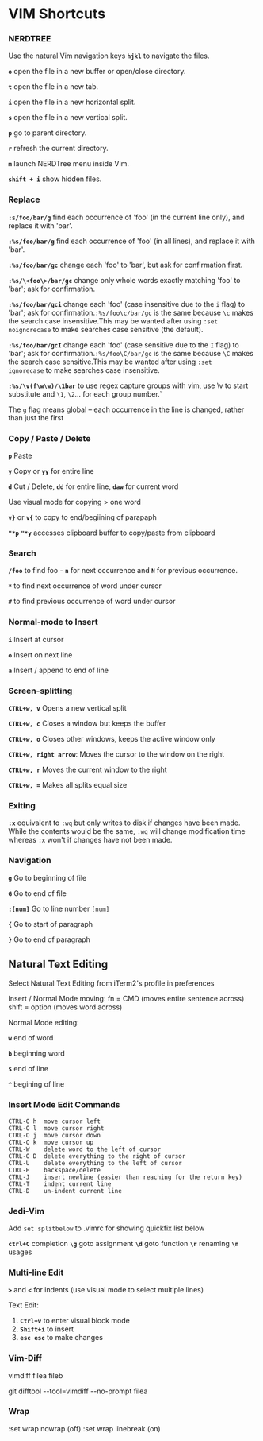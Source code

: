 # VIM Shortcuts

### NERDTREE

Use the natural Vim navigation keys **`hjkl`** to navigate the files.

**`o`** open the file in a new buffer or open/close directory.

**`t`** open the file in a new tab.

**`i`** open the file in a new horizontal split.

**`s`** open the file in a new vertical split.

**`p`** go to parent directory.

**`r`** refresh the current directory.

**`m`** launch NERDTree menu inside Vim.

**`shift + i`** show hidden files.

### Replace

**`:s/foo/bar/g`** find each occurrence of 'foo' (in the current line only), and replace it with 'bar'.

**`:%s/foo/bar/g`** find each occurrence of 'foo' (in all lines), and replace it with 'bar'.

**`:%s/foo/bar/gc`** change each 'foo' to 'bar', but ask for confirmation first.

**`:%s/\<foo\>/bar/gc`** change only whole words exactly matching 'foo' to 'bar'; ask for confirmation.

**`:%s/foo/bar/gci`** change each 'foo' (case insensitive due to the `i` flag) to 'bar'; ask for confirmation.`:%s/foo\c/bar/gc` is the same because `\c` makes the search case insensitive.This may be wanted after using `:set noignorecase` to make searches case sensitive (the default).

**`:%s/foo/bar/gcI`** change each 'foo' (case sensitive due to the `I` flag) to 'bar'; ask for confirmation.`:%s/foo\C/bar/gc` is the same because `\C` makes the search case sensitive.This may be wanted after using `:set ignorecase` to make searches case insensitive.

**`:%s/\v(f\w\w)/\1bar`** to use regex capture groups with vim, use \v to start substitute and `\1`, `\2`... for each group number.`

The `g` flag means global – each occurrence in the line is changed, rather than just the first

### Copy / Paste / Delete

**`p`** Paste

**`y`** Copy or **`yy`** for entire line

**`d`** Cut / Delete, **`dd`** for entire line, **`daw`** for current word

Use visual mode for copying > one word

**`v}`** or  **`v{`** to copy to end/begiining of parapaph

**`"*p`** **`"*y`** accesses clipboard buffer to copy/paste from clipboard

### Search

**`/foo`** to find foo - **`n`** for next occurrence and **`N`** for previous occurrence.

**`*`** to find next occurrence of word under cursor

**`#`** to find previous occurrence of word under cursor

### Normal-mode to Insert

**`i`** Insert at cursor

**`o`** Insert on next line

**`a`** Insert / append to end of line

### Screen-splitting

**`CTRL+w, v`** Opens a new vertical split

**`CTRL+w, c`** Closes a window but keeps the buffer

**`CTRL+w, o`** Closes other windows, keeps the active window only

**`CTRL+w, right arrow`**: Moves the cursor to the window on the right

**`CTRL+w, r`** Moves the current window to the right

**`CTRL+w, =`** Makes all splits equal size

### Exiting

**`:x`** equivalent to `:wq` but only writes to disk if changes have been made. While the contents would be the same, `:wq` will change modification time whereas `:x` won't if changes have not been made.

### Navigation

**`g`** Go to beginning of file

**`G`** Go to end of file

**`:[num]`** Go to line number `[num]`

**`{`** Go to start of paragraph

**`}`** Go to end of paragraph

## Natural Text Editing

Select Natural Text Editing from iTerm2's profile in preferences

Insert / Normal Mode moving:
fn = CMD (moves entire sentence across)
shift = option (moves word across)

Normal Mode editing:

**`w`** end of word

**`b`** beginning word

**`$`** end of line

**`^`** begining of line

### Insert Mode Edit Commands

```
CTRL-O h  move cursor left
CTRL-O l  move cursor right
CTRL-O j  move cursor down
CTRL-O k  move cursor up
CTRL-W    delete word to the left of cursor
CTRL-O D  delete everything to the right of cursor
CTRL-U    delete everything to the left of cursor
CTRL-H    backspace/delete
CTRL-J    insert newline (easier than reaching for the return key)
CTRL-T    indent current line
CTRL-D    un-indent current line
```

### Jedi-Vim

Add `set splitbelow` to .vimrc for showing quickfix list below

**`ctrl+C`** completion
**`\g`** goto assignment
**`\d`** goto function
**`\r`** renaming
**`\n`** usages

### Multi-line Edit

**`>`** and **`<`** for indents (use visual mode to select multiple lines)

Text Edit:
1. **`Ctrl+v`** to enter visual block mode
2. **`Shift+i`** to insert
3. **`esc esc`** to make changes

### Vim-Diff

vimdiff filea fileb

git difftool --tool=vimdiff --no-prompt filea

### Wrap

:set wrap nowrap (off)
:set wrap linebreak (on)
